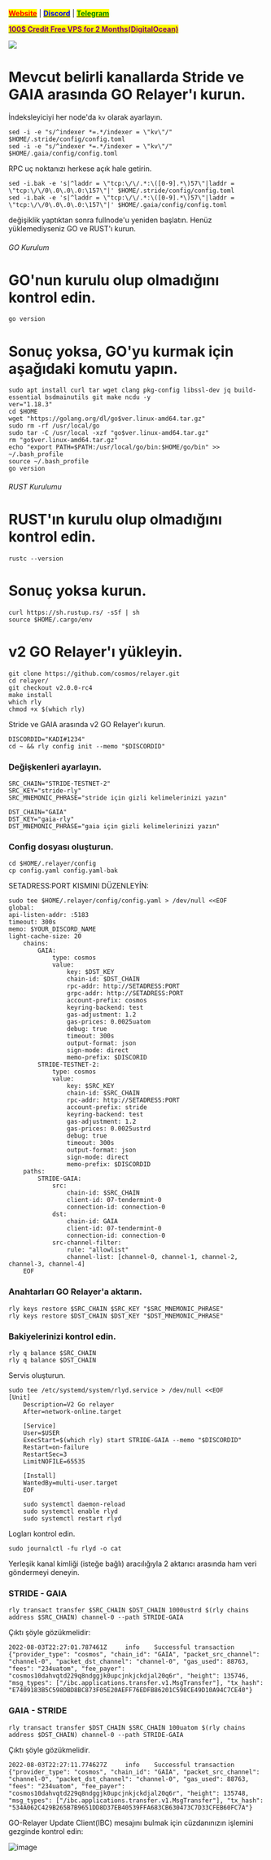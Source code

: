 
[<mark style="color:red;">**Website**</mark>](https://nodeist.net/) | [<mark style="color:blue;">**Discord**</mark>](https://discord.gg/ypx7mJ6Zzb) | [<mark style="color:green;">**Telegram**</mark>](https://t.me/noodeist)

[<mark style="color:purple;">**100$ Credit Free VPS for 2 Months(DigitalOcean)**</mark>](https://www.digitalocean.com/?refcode=410c988c8b3e\&utm\_campaign=Referral\_Invite\&utm\_medium=Referral\_Program\&utm\_source=badge)

![](https://i.hizliresim.com/qa5txaz.png)

# Mevcut belirli kanallarda Stride ve GAIA arasında GO Relayer'ı kurun.

İndeksleyiciyi her node'da `kv` olarak ayarlayın.
```
sed -i -e "s/^indexer *=.*/indexer = \"kv\"/" $HOME/.stride/config/config.toml
sed -i -e "s/^indexer *=.*/indexer = \"kv\"/" $HOME/.gaia/config/config.toml  
```            
            
 RPC uç noktanızı herkese açık hale getirin.
```
sed -i.bak -e 's|^laddr = \"tcp:\/\/.*:\([0-9].*\)57\"|laddr = \"tcp:\/\/0\.0\.0\.0:\157\"|' $HOME/.stride/config/config.toml  
sed -i.bak -e 's|^laddr = \"tcp:\/\/.*:\([0-9].*\)57\"|laddr = \"tcp:\/\/0\.0\.0\.0:\157\"|' $HOME/.gaia/config/config.toml  
```            
                
değişiklik yaptıktan sonra fullnode'u yeniden başlatın.
Henüz yüklemediyseniz GO ve RUST'ı kurun.
    
###### GO Kurulum
# GO'nun kurulu olup olmadığını kontrol edin.
```
go version
```       

# Sonuç yoksa, GO'yu kurmak için aşağıdaki komutu yapın.
```
sudo apt install curl tar wget clang pkg-config libssl-dev jq build-essential bsdmainutils git make ncdu -y
ver="1.18.3"
cd $HOME
wget "https://golang.org/dl/go$ver.linux-amd64.tar.gz"
sudo rm -rf /usr/local/go
sudo tar -C /usr/local -xzf "go$ver.linux-amd64.tar.gz"
rm "go$ver.linux-amd64.tar.gz"
echo "export PATH=$PATH:/usr/local/go/bin:$HOME/go/bin" >> ~/.bash_profile
source ~/.bash_profile
go version
```

###### RUST Kurulumu
# RUST'ın kurulu olup olmadığını kontrol edin.
```
rustc --version
```            

# Sonuç yoksa kurun.
```
curl https://sh.rustup.rs/ -sSf | sh
source $HOME/.cargo/env
```

# v2 GO Relayer'ı yükleyin.
```
git clone https://github.com/cosmos/relayer.git
cd relayer/
git checkout v2.0.0-rc4
make install     
which rly
chmod +x $(which rly)
```

Stride ve GAIA arasında v2 GO Relayer'ı kurun.
```
DISCORDID="KADI#1234"
cd ~ && rly config init --memo "$DISCORDID"
```

### Değişkenleri ayarlayın.
```
SRC_CHAIN="STRIDE-TESTNET-2"
SRC_KEY="stride-rly"
SRC_MNEMONIC_PHRASE="stride için gizli kelimelerinizi yazın"
    
DST_CHAIN="GAIA"
DST_KEY="gaia-rly"
DST_MNEMONIC_PHRASE="gaia için gizli kelimelerinizi yazın"
```

### Config dosyası oluşturun.
```
cd $HOME/.relayer/config
cp config.yaml config.yaml-bak
```

SETADRESS:PORT KISMINI DÜZENLEYİN:
```
sudo tee $HOME/.relayer/config/config.yaml > /dev/null <<EOF
global:
api-listen-addr: :5183
timeout: 300s
memo: $YOUR_DISCORD_NAME
light-cache-size: 20
    chains:
        GAIA:
            type: cosmos
            value:
                key: $DST_KEY
                chain-id: $DST_CHAIN
                rpc-addr: http://SETADRESS:PORT
                grpc-addr: http://SETADRESS:PORT
                account-prefix: cosmos
                keyring-backend: test
                gas-adjustment: 1.2
                gas-prices: 0.0025uatom
                debug: true
                timeout: 300s
                output-format: json
                sign-mode: direct
                memo-prefix: $DISCORID
        STRIDE-TESTNET-2:
            type: cosmos
            value:
                key: $SRC_KEY
                chain-id: $SRC_CHAIN
                rpc-addr: http://SETADRESS:PORT
                account-prefix: stride
                keyring-backend: test
                gas-adjustment: 1.2
                gas-prices: 0.0025ustrd
                debug: true
                timeout: 300s
                output-format: json
                sign-mode: direct
                memo-prefix: $DISCORDID
    paths:
        STRIDE-GAIA:
            src:
                chain-id: $SRC_CHAIN
                client-id: 07-tendermint-0
                connection-id: connection-0
            dst:
                chain-id: GAIA
                client-id: 07-tendermint-0
                connection-id: connection-0
            src-channel-filter:
                rule: "allowlist"
                channel-list: [channel-0, channel-1, channel-2, channel-3, channel-4]	      
    EOF
```


### Anahtarları GO Relayer'a aktarın.
```
rly keys restore $SRC_CHAIN $SRC_KEY "$SRC_MNEMONIC_PHRASE"
rly keys restore $DST_CHAIN $DST_KEY "$DST_MNEMONIC_PHRASE"
```

### Bakiyelerinizi kontrol edin.
```
rly q balance $SRC_CHAIN
rly q balance $DST_CHAIN
```
    
Servis oluşturun.

```
sudo tee /etc/systemd/system/rlyd.service > /dev/null <<EOF
[Unit]
    Description=V2 Go relayer
    After=network-online.target
    
    [Service]
    User=$USER
    ExecStart=$(which rly) start STRIDE-GAIA --memo "$DISCORDID"
    Restart=on-failure
    RestartSec=3
    LimitNOFILE=65535
    
    [Install]
    WantedBy=multi-user.target
    EOF
```
```
    sudo systemctl daemon-reload
    sudo systemctl enable rlyd
    sudo systemctl restart rlyd
```
    
Logları kontrol edin.
```
sudo journalctl -fu rlyd -o cat
```
    
Yerleşik kanal kimliği (isteğe bağlı) aracılığıyla 2 aktarıcı arasında ham veri göndermeyi deneyin.
### STRIDE - GAIA
```
rly transact transfer $SRC_CHAIN $DST_CHAIN 1000ustrd $(rly chains address $SRC_CHAIN) channel-0 --path STRIDE-GAIA
```
Çıktı şöyle gözükmelidir:
```
2022-08-03T22:27:01.787461Z     info    Successful transaction  {"provider_type": "cosmos", "chain_id": "GAIA", "packet_src_channel": "channel-0", "packet_dst_channel": "channel-0", "gas_used": 88763, "fees": "234uatom", "fee_payer": "cosmos10dahvqtd229q8ndggjk0upcjnkjckdjal20q6r", "height": 135746, "msg_types": ["/ibc.applications.transfer.v1.MsgTransfer"], "tx_hash": "E7409183B5C598DBD8BC873F05E20AEFF76EDFB86201C598CE49D10A94C7CE40"}
```    
### GAIA - STRIDE
```
rly transact transfer $DST_CHAIN $SRC_CHAIN 100uatom $(rly chains address $DST_CHAIN) channel-0 --path STRIDE-GAIA
```

Çıktı şöyle gözükmelidir.
```
2022-08-03T22:27:11.774627Z     info    Successful transaction  {"provider_type": "cosmos", "chain_id": "GAIA", "packet_src_channel": "channel-0", "packet_dst_channel": "channel-0", "gas_used": 88763, "fees": "234uatom", "fee_payer": "cosmos10dahvqtd229q8ndggjk0upcjnkjckdjal20q6r", "height": 135748, "msg_types": ["/ibc.applications.transfer.v1.MsgTransfer"], "tx_hash": "534A062C429B265B7B9651DD8D37EB40539FFA683CB630473C7D33CFEB60FC7A"}
```
    
GO-Relayer Update Client(IBC) mesajını bulmak için cüzdanınızın işlemini gezginde kontrol edin:

![image](https://i.hizliresim.com/svuxkem.png)
